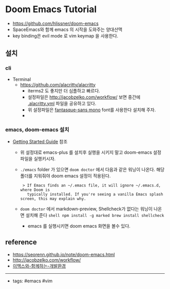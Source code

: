 # Doom Emacs Tutorial
- https://github.com/hlissner/doom-emacs
- SpaceEmacs와 함께 emacs 의 시작을 도와주는 양대산맥
- key binding은 evil mode 로 vim keymap 을 사용한다. 

## 설치 

### cli 
- Terminal 
	- https://github.com/alacritty/alacritty
		- iterms2 도 좋지만 더 심플하고 빠르다. 
		- 설정파일은 http://jacobzelko.com/workflow/ 보면 중간에 [.alacritty.yml](https://gist.github.com/TheCedarPrince/7743091bd8743a7568b718f30bf707c2) 파일을 공유하고 있다.
		- 위 설정파일은 [fantasque-sans mono](https://github.com/belluzj/fantasque-sans#installation) font를 사용한다 설치해 주자. 
		- 
### emacs, doom-emacs 설치
 - [Getting Started Guide](https://github.com/hlissner/doom-emacs/blob/develop/docs/getting_started.org#with-homebrew) 참조 
	 - 위 설정대로 emacs-plus 를 설치후 실행을 시키지 말고 doom-emacs 설정파일을 실행키시자. 
	 - `./emacs` folder 가 있으면 `doom doctor` 에서 다음과 같은 워닝이 나온다. 해당 폴더를 지워줘야 doom emacs 설정이 적용된다.

			> If Emacs finds an ~/.emacs file, it will ignore ~/.emacs.d, where Doom is
			  typically installed. If you're seeing a vanilla Emacs splash screen, this may explain why.	  
	  - `doom doctor` 에서 markdown-preview, Shellcheck가 없다는 워닝이 나온면 설치해 준다
	  		```shell
				npm install -g marked
				brew install shellcheck
			```
		- emacs 를 실행시키면 doom emacs 화면을 볼수 있다.
			

 
 
## reference
- https://seorenn.github.io/note/doom-emacs.html
- http://jacobzelko.com/workflow/
- [이맥스와-함께하는-개발환경](https://blog.shiren.dev/2017-11-13-%EC%9D%B4%EB%A7%A5%EC%8A%A4%EC%99%80-%ED%95%A8%EA%BB%98%ED%95%98%EB%8A%94-%EA%B0%9C%EB%B0%9C%ED%99%98%EA%B2%BD/)

----
- tags: #emacs #vim 
